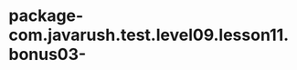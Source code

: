 package-com.javarush.test.level09.lesson11.bonus03-
===================================================
